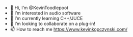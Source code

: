 - 👋 Hi, I’m @KevinToodlepoot
- 👀 I’m interested in audio software
- 🌱 I’m currently learning C++/JUCE
- 💞️ I’m looking to collaborate on a plug-in!
- 📫 How to reach me https://www.kevinkopczynski.com/

<!---
KevinToodlepoot/KevinToodlepoot is a ✨ special ✨ repository because its `README.md` (this file) appears on your GitHub profile.
You can click the Preview link to take a look at your changes.
--->
